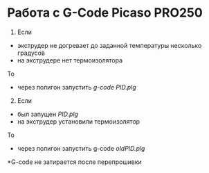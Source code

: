 # Работа с G-Code Picaso PRO250

1. Если 
- экструдер не догревает до заданной температуры несколько градусов
- на экструдере нет термоизолятора

То
- через полигон запустить *g-code PID.plg*


2. Если 
- был запущен *PID.plg*
- на экструдер установили термоизолятор

То
- через полигон запустить g-code *oldPID.plg*

*G-code не затирается после перепрошивки
